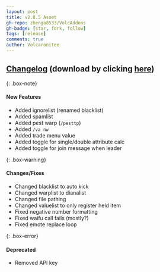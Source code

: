 ```yaml
---
layout: post
title: v2.8.5 Asset
gh-repo: zhenga8533/VolcAddons
gh-badge: [star, fork, follow]
tags: [release]
comments: true
author: Volcaronitee
---
```


## [Changelog](https://github.com/zhenga8533/VolcAddons/releases/tag/v2.8.5) (download by clicking [here](https://github.com/zhenga8533/VolcAddons/releases/download/v2.8.5/VolcAddons.zip))

{: .box-note}

#### New Features

- Added ignorelist (renamed blacklist)
- Added spamlist
- Added pest warp (`/pesttp`)
- Added `/va nw`
- Added trade menu value
- Added toggle for single/double attribute calc
- Added toggle for join message when leader

{: .box-warning}

#### Changes/Fixes

- Changed blacklist to auto kick
- Changed warplist to dianalist
- Changed file pathing
- Changed valuelist to only register held item
- Fixed negative number formatting
- Fixed waifu call fails (mostly?)
- Fixed emote replace loop

{: .box-error}

#### Deprecated

- Removed API key
